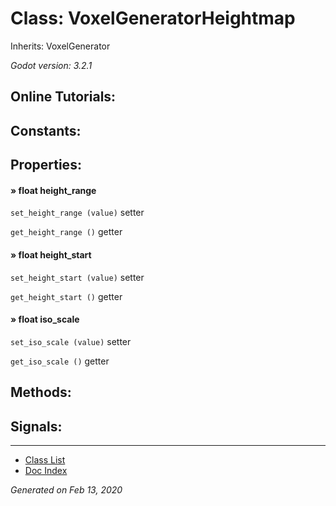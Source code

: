 # Class: VoxelGeneratorHeightmap

Inherits: VoxelGenerator

_Godot version: 3.2.1_


## Online Tutorials: 



## Constants:


## Properties:

#### » float height_range

`set_height_range (value)` setter

`get_height_range ()` getter


#### » float height_start

`set_height_start (value)` setter

`get_height_start ()` getter


#### » float iso_scale

`set_iso_scale (value)` setter

`get_iso_scale ()` getter



## Methods:


## Signals:


---
* [Class List](Class_List.md)
* [Doc Index](../01_get-started.md)

_Generated on Feb 13, 2020_
